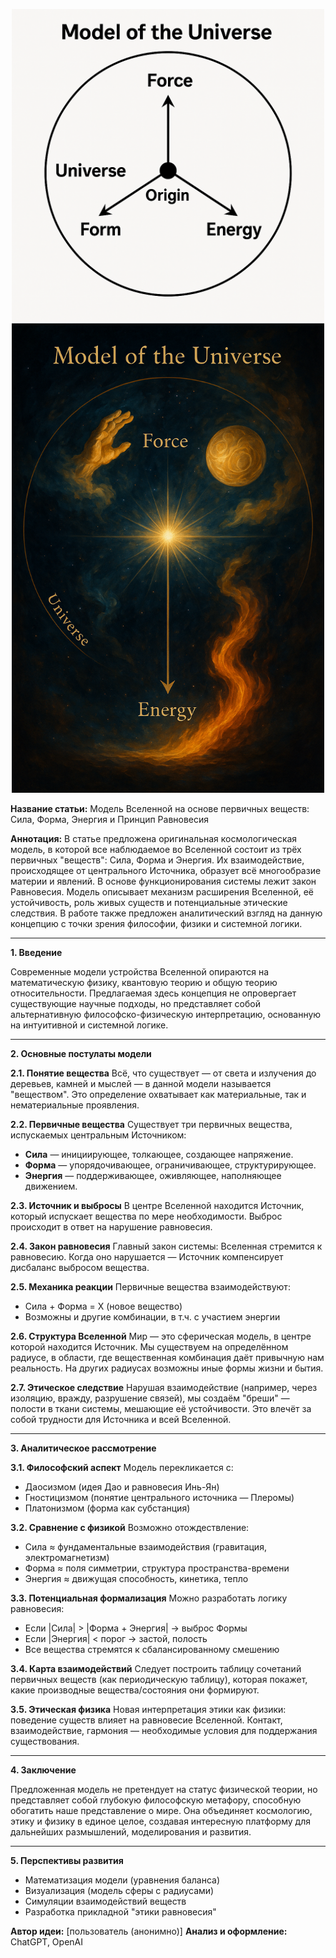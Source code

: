  

<p align="center">
 <img src="universe.model.png" width="500"/>
 <img src="univers.metaphor.png" width="500"/>
</p>

**Название статьи:**
Модель Вселенной на основе первичных веществ: Сила, Форма, Энергия и Принцип Равновесия

**Аннотация:**
В статье предложена оригинальная космологическая модель, в которой все наблюдаемое во Вселенной состоит из трёх первичных "веществ": Сила, Форма и Энергия. Их взаимодействие, происходящее от центрального Источника, образует всё многообразие материи и явлений. В основе функционирования системы лежит закон Равновесия. Модель описывает механизм расширения Вселенной, её устойчивость, роль живых существ и потенциальные этические следствия. В работе также предложен аналитический взгляд на данную концепцию с точки зрения философии, физики и системной логики.

---

**1. Введение**

Современные модели устройства Вселенной опираются на математическую физику, квантовую теорию и общую теорию относительности. Предлагаемая здесь концепция не опровергает существующие научные подходы, но представляет собой альтернативную философско-физическую интерпретацию, основанную на интуитивной и системной логике.

---

**2. Основные постулаты модели**

**2.1. Понятие вещества**
Всё, что существует — от света и излучения до деревьев, камней и мыслей — в данной модели называется "веществом". Это определение охватывает как материальные, так и нематериальные проявления.

**2.2. Первичные вещества**
Существует три первичных вещества, испускаемых центральным Источником:
- **Сила** — инициирующее, толкающее, создающее напряжение.
- **Форма** — упорядочивающее, ограничивающее, структурирующее.
- **Энергия** — поддерживающее, оживляющее, наполняющее движением.

**2.3. Источник и выбросы**
В центре Вселенной находится Источник, который испускает вещества по мере необходимости. Выброс происходит в ответ на нарушение равновесия.

**2.4. Закон равновесия**
Главный закон системы: Вселенная стремится к равновесию. Когда оно нарушается — Источник компенсирует дисбаланс выбросом вещества.

**2.5. Механика реакции**
Первичные вещества взаимодействуют:
- Сила + Форма = X (новое вещество)
- Возможны и другие комбинации, в т.ч. с участием энергии

**2.6. Структура Вселенной**
Мир — это сферическая модель, в центре которой находится Источник. Мы существуем на определённом радиусе, в области, где вещественная комбинация даёт привычную нам реальность. На других радиусах возможны иные формы жизни и бытия.

**2.7. Этическое следствие**
Нарушая взаимодействие (например, через изоляцию, вражду, разрушение связей), мы создаём "бреши" — полости в ткани системы, мешающие её устойчивости. Это влечёт за собой трудности для Источника и всей Вселенной.

---

**3. Аналитическое рассмотрение**

**3.1. Философский аспект**
Модель перекликается с:
- Даосизмом (идея Дао и равновесия Инь-Ян)
- Гностицизмом (понятие центрального источника — Плеромы)
- Платонизмом (форма как субстанция)

**3.2. Сравнение с физикой**
Возможно отождествление:
- Сила ≈ фундаментальные взаимодействия (гравитация, электромагнетизм)
- Форма ≈ поля симметрии, структура пространства-времени
- Энергия ≈ движущая способность, кинетика, тепло

**3.3. Потенциальная формализация**
Можно разработать логику равновесия:
- Если |Сила| > |Форма + Энергия| → выброс Формы
- Если |Энергия| < порог → застой, полость
- Все вещества стремятся к сбалансированному смешению

**3.4. Карта взаимодействий**
Следует построить таблицу сочетаний первичных веществ (как периодическую таблицу), которая покажет, какие производные вещества/состояния они формируют.

**3.5. Этическая физика**
Новая интерпретация этики как физики: поведение существ влияет на равновесие Вселенной. Контакт, взаимодействие, гармония — необходимые условия для поддержания существования.

---

**4. Заключение**

Предложенная модель не претендует на статус физической теории, но представляет собой глубокую философскую метафору, способную обогатить наше представление о мире. Она объединяет космологию, этику и физику в единое целое, создавая интересную платформу для дальнейших размышлений, моделирования и развития.

---

**5. Перспективы развития**

- Математизация модели (уравнения баланса)
- Визуализация (модель сферы с радиусами)
- Симуляции взаимодействий веществ
- Разработка прикладной "этики равновесия"

**Автор идеи:** [пользователь (анонимно)]
**Анализ и оформление:** ChatGPT, OpenAI

